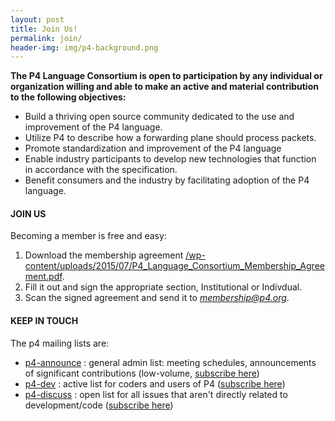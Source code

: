 ```yaml
---
layout: post
title: Join Us!
permalink: join/
header-img: img/p4-background.png 
---
```


**The P4 Language Consortium is open to participation by any individual or organization willing and able to make an active and material contribution to the following objectives:**
* Build a thriving open source community dedicated to the use and improvement of the P4 language.
* Utilize P4 to describe how a forwarding plane should process packets.
* Promote standardization and improvement of the P4 language
* Enable industry participants to develop new technologies that function in accordance with the specification.
* Benefit consumers and the industry by facilitating adoption of the P4 language.

#### JOIN US

Becoming a member is free and easy:
1. Download the membership agreement [/wp-content/uploads/2015/07/P4_Language_Consortium_Membership_Agreement.pdf](here). 
2. Fill it out and sign the appropriate section, Institutional or Indivdual.<br />
3. Scan the signed agreement and send it to <a title="P4 Membership" href="mailto:membership@p4.org"><i>membership@p4.org</i></a>.

#### KEEP IN TOUCH

The p4 mailing lists are:
* <a href="http://lists.p4.org/pipermail/p4-announce_lists.p4.org/">p4-announce</a> : general admin list: meeting schedules, announcements of significant contributions (low-volume, <a href="http://lists.p4.org/mailman/listinfo/p4-announce_lists.p4.org">subscribe here</a>)
* <a href="http://lists.p4.org/pipermail/p4-dev_lists.p4.org/">p4-dev</a> : active list for coders and users of P4 (<a href="http://lists.p4.org/mailman/listinfo/p4-dev_lists.p4.org">subscribe here</a>)<br />
* <a href="http://lists.p4.org/pipermail/p4-discuss_lists.p4.org/">p4-discuss</a> : open list for all issues that aren't directly related to development/code (<a href="http://lists.p4.org/mailman/listinfo/p4-discuss_lists.p4.org">subscribe here</a>)
